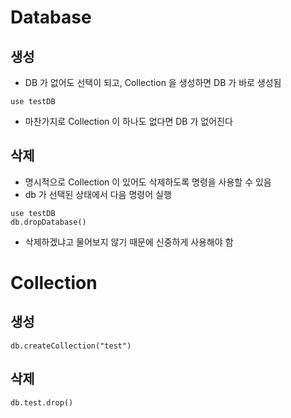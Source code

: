 # Database
## 생성
- DB 가 없어도 선택이 되고, Collection 을 생성하면 DB 가 바로 생성됨
```
use testDB
```

- 마찬가지로 Collection 이 하나도 없다면 DB 가 없어진다

## 삭제
- 명시적으로 Collection 이 있어도 삭제하도록 명령을 사용할 수 있음
- db 가 선택된 상태에서 다음 명령어 실행
```
use testDB
db.dropDatabase()
```
- 삭제하겠냐고 물어보지 않기 때문에 신중하게 사용해야 함

# Collection 
## 생성
```
db.createCollection("test")
```

## 삭제
```
db.test.drop()
```